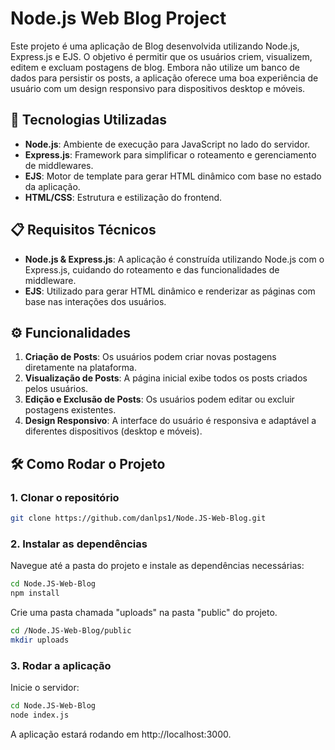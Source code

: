 # Node.js Web Blog Project

Este projeto é uma aplicação de Blog desenvolvida utilizando Node.js, Express.js e EJS. O objetivo é permitir que os usuários criem, visualizem, editem e excluam postagens de blog. Embora não utilize um banco de dados para persistir os posts, a aplicação oferece uma boa experiência de usuário com um design responsivo para dispositivos desktop e móveis.

## 🚀 Tecnologias Utilizadas

- **Node.js**: Ambiente de execução para JavaScript no lado do servidor.
- **Express.js**: Framework para simplificar o roteamento e gerenciamento de middlewares.
- **EJS**: Motor de template para gerar HTML dinâmico com base no estado da aplicação.
- **HTML/CSS**: Estrutura e estilização do frontend.

## 📋 Requisitos Técnicos

- **Node.js & Express.js**: A aplicação é construída utilizando Node.js com o Express.js, cuidando do roteamento e das funcionalidades de middleware.
- **EJS**: Utilizado para gerar HTML dinâmico e renderizar as páginas com base nas interações dos usuários.

## ⚙️ Funcionalidades

1. **Criação de Posts**: Os usuários podem criar novas postagens diretamente na plataforma.
2. **Visualização de Posts**: A página inicial exibe todos os posts criados pelos usuários.
3. **Edição e Exclusão de Posts**: Os usuários podem editar ou excluir postagens existentes.
4. **Design Responsivo**: A interface do usuário é responsiva e adaptável a diferentes dispositivos (desktop e móveis).

## 🛠️ Como Rodar o Projeto

### 1. Clonar o repositório

```bash
git clone https://github.com/danlps1/Node.JS-Web-Blog.git
```
### 2. Instalar as dependências
Navegue até a pasta do projeto e instale as dependências necessárias:
```bash
cd Node.JS-Web-Blog
npm install
```
Crie uma pasta chamada "uploads" na pasta "public" do projeto.
```bash
cd /Node.JS-Web-Blog/public
mkdir uploads
```
### 3. Rodar a aplicação
Inicie o servidor:

````bash
cd Node.JS-Web-Blog
node index.js
````
A aplicação estará rodando em http://localhost:3000.
